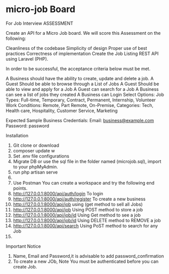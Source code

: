 # micro-job Board
For Job Interview
ASSESSMENT

Create an API for a Micro Job board. We will score this Assessment on the following:

Cleanliness of the codebase
Simplicity of design
Proper use of best practices
Correctness of implementation
Create the Job Listing REST API using Laravel (PHP).

In order to be successful, the acceptance criteria below must be met.

A Business should have the ability to create, update and delete a job.
A Guest Should be able to browse through a List of Jobs
A Guest Should be able to view and apply for a Job
A Guest can search for a Job
A Business can see a list of jobs they created
A Business can Login
Select Options:
Job Types: Full-time, Temporary, Contract, Permanent, Internship, Volunteer
Work Conditions: Remote, Part Remote, On-Premise,
Categories: Tech, Health care, Hospitality, Customer Service, Marketing 


Expected Sample Business Credentials:
Email: business@example.com
Password: password

Installation 
1. Git clone or download 
2. composer update  w
3. Set .env file configurations
4. Migrate DB or use the sql file in the folder named (microjob.sql), import to your phpMyAdmin.
5. run php artisan serve
6. 
7. Use Postman You can create a workspace and try the following end points.
8. http://127.0.0.1:8000/api/auth/login To login
9. http://127.0.0.1:8000/api/auth/register To create a new business
10. http://127.0.0.1:8000/api/job   using (get method to sell all Jobs)
11. http://127.0.0.1:8000/api/job Using POST method to store a job
12. http://127.0.0.1:8000/api/job/id Using Get method to see a job
13. http://127.0.0.1:8000/api/job/id Using DELETE method to REMOVE a job
14.  http://127.0.0.1:8000/api/search Using PoST method to search for any Job
15.  


 Important Notice
1. Name, Email and Password,it is advisable to add password_confirmation
2. To create a new JOb, Note You must be authenticated before you can create Job.

